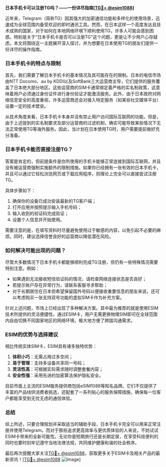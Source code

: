**日本手机卡可以注册TG吗？——一份详尽指南[[TG💪+ @esim1088](https://t.me/s/esim1088)]**

近年来，Telegram（简称TG）因其强大的加密通信功能和多样化的使用场景，迅速成为全球范围内备受欢迎的即时通讯工具。然而，在日本这样一个高度发达且技术成熟的国家，对于如何在本地网络环境下顺利使用TG，许多人可能会感到困惑。特别是关于“日本手机卡是否可以注册TG”这个问题，更是让不少用户心存疑虑。本文将围绕这一主题展开深入探讨，并为想要在日本使用TG的朋友们提供一份详尽的操作指南。

### 日本手机卡的特点与限制

首先，我们需要了解日本手机卡的基本情况及其可能存在的限制。日本的电信市场由NTT Docomo、au by KDDI以及SoftBank三大运营商主导，它们提供的服务覆盖了日本绝大部分地区。这些运营商的SIM卡通常绑定着严格的实名制政策，这意味着用户必须通过身份证件进行身份验证才能激活服务。此外，由于日本政府对网络信息安全的高度重视，许多运营商还会对接入特定服务（如某些社交媒体平台）设置一定的技术壁垒。

从技术角度来看，日本手机卡本身并没有禁止用户访问国际互联网的功能。但是，由于上述提到的实名制要求及部分运营商的过滤机制，确实可能导致某些情况下无法正常使用TG等海外服务。因此，当计划在日本使用TG时，用户需要提前做好充分准备。

### 日本手机卡能否直接注册TG？

答案是肯定的，但前提条件是你所使用的手机卡能够正常连接到国际互联网，并且没有被运营商强制实施额外的限制措施。如果你已经拥有一张有效的日本手机卡，并且可以通过它轻松浏览网页或下载应用程序，则理论上完全可以直接尝试注册TG。

具体步骤如下：
1. 确保你的设备已成功安装最新的TG客户端；
2. 打开应用并按照提示输入手机号码；
3. 输入收到的验证码完成验证；
4. 设置个人信息并开始使用。

需要注意的是，在填写资料时尽量避免使用过于敏感的内容，以免引起不必要的麻烦。同时，建议选择信誉良好的运营商以降低潜在风险。

### 如何解决可能出现的问题？

尽管大多数情况下日本手机卡都能够顺利完成TG注册，但仍有一些特殊情况需要特别注意。例如：
- 如果遇到无法接收短信验证码的情况，请检查网络连接状态是否良好；
- 若提示账户存在异常行为，请联系客服寻求帮助；
- 对于长期居住在日本但希望保留国外号码以便接收重要信息的朋友来说，还可以考虑购买一张支持双号功能的虚拟SIM卡作为补充方案。

针对上述问题，市场上已经出现了多种解决方案。其中最为推荐的就是使用ESIM技术所提供的灵活便捷性。通过ESIM卡，用户无需更换物理SIM即可在全球范围内自由切换不同国家地区的网络环境，极大地方便了跨国沟通需求。

### ESIM的优势与选择建议

相比传统实体SIM卡，ESIM具有诸多独特优势：
1. **体积小巧**：无需占用过多空间；
2. **易于管理**：支持多设备共享同一号码；
3. **灵活性高**：可根据实际需求随时调整套餐内容；
4. **安全性强**：采用先进的加密算法保护隐私安全。

目前市面上主流的ESIM服务提供商包括eSIM1088等知名品牌。它们不仅提供了丰富的产品线供消费者挑选，还配套了一系列贴心的服务保障措施，确保每一位客户都能享受到无忧无虑的通信体验。

### 总结

综上所述，只要合理规划并采取适当的辅助手段，日本手机卡完全可以用来正常注册并使用Telegram。而对于那些追求更高效率与更优质体验的人来说，不妨试试ESIM卡带来的全新可能性。无论你是短期旅行还是长期定居，在享受科技便利的同时也要时刻牢记遵守当地法律法规，共同维护健康和谐的社会秩序。

最后再次提醒大家关注[TG💪+ @esim1088](https://t.me/s/esim1088)，获取更多关于ESIM卡及相关产品的最新资讯！[[TG💪+ @esim1088](https://t.me/s/esim1088) ![Image](https://i.postimg.cc/4NQfJmqS/Snipaste-2025-05-13-00-14-12.png)]